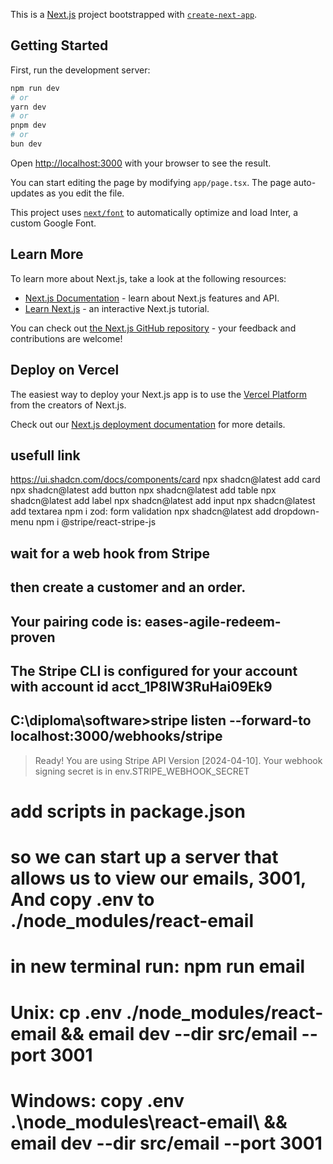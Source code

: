 This is a [Next.js](https://nextjs.org/) project bootstrapped with [`create-next-app`](https://github.com/vercel/next.js/tree/canary/packages/create-next-app).

## Getting Started

First, run the development server:

```bash
npm run dev
# or
yarn dev
# or
pnpm dev
# or
bun dev
```

Open [http://localhost:3000](http://localhost:3000) with your browser to see the result.

You can start editing the page by modifying `app/page.tsx`. The page auto-updates as you edit the file.

This project uses [`next/font`](https://nextjs.org/docs/basic-features/font-optimization) to automatically optimize and load Inter, a custom Google Font.

## Learn More

To learn more about Next.js, take a look at the following resources:

- [Next.js Documentation](https://nextjs.org/docs) - learn about Next.js features and API.
- [Learn Next.js](https://nextjs.org/learn) - an interactive Next.js tutorial.

You can check out [the Next.js GitHub repository](https://github.com/vercel/next.js/) - your feedback and contributions are welcome!

## Deploy on Vercel

The easiest way to deploy your Next.js app is to use the [Vercel Platform](https://vercel.com/new?utm_medium=default-template&filter=next.js&utm_source=create-next-app&utm_campaign=create-next-app-readme) from the creators of Next.js.

Check out our [Next.js deployment documentation](https://nextjs.org/docs/deployment) for more details.


## usefull link
https://ui.shadcn.com/docs/components/card
npx shadcn@latest add card
npx shadcn@latest add button
npx shadcn@latest add table 
npx shadcn@latest add label 
npx shadcn@latest add input
npx shadcn@latest add textarea
npm i zod: form validation
npx shadcn@latest add dropdown-menu
npm i @stripe/react-stripe-js

## wait for a web hook from Stripe
## then create a customer and an order.
## Your pairing code is: eases-agile-redeem-proven
## The Stripe CLI is configured for your account with account id acct_1P8IW3RuHai09Ek9
## C:\diploma\software>stripe listen --forward-to  localhost:3000/webhooks/stripe
> Ready! You are using Stripe API Version [2024-04-10]. Your webhook signing secret is in env.STRIPE_WEBHOOK_SECRET

# add scripts in package.json
# so we can start up a server that allows us to view our emails, 3001, And copy .env to ./node_modules/react-email
# in new terminal run: npm run email
# Unix: cp .env ./node_modules/react-email && email dev --dir src/email --port 3001
# Windows: copy .env .\\node_modules\\react-email\\ && email dev --dir src/email --port 3001
